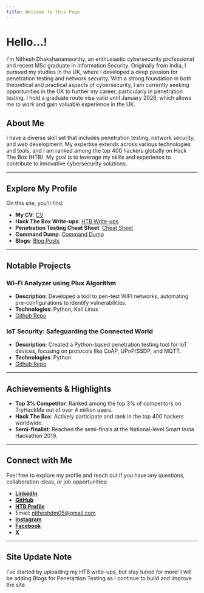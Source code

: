 ```yaml
---
title: Welcome to this Page
---
```

# Hello...! 
I'm Nithesh Dhakshanamoorthy, an enthusiastic cybersecurity professional and recent MSc graduate in Information Security. Originally from India, I pursued my studies in the UK, where I developed a deep passion for penetration testing and network security. With a strong foundation in both theoretical and practical aspects of cybersecurity, I am currently seeking opportunities in the UK to further my career, particularly in penetration testing. I hold a graduate route visa valid until January 2026, which allows me to work and gain valuable experience in the UK. 
## About Me 
I have a diverse skill set that includes penetration testing, network security, and web development. My expertise extends across various technologies and tools, and I am ranked among the top 400 hackers globally on Hack The Box (HTB). My goal is to leverage my skills and experience to contribute to innovative cybersecurity solutions.

---

## Explore My Profile

On this site, you'll find:

- **My CV**: [CV](Cv.md)
- **Hack The Box Write-ups**: [HTB Write-ups](HTB.md)
- **Penetration Testing Cheat Sheet**: [Cheat Sheet](Penetration-Testing-Cheat-Sheet.md)
- **Command Dump**: [Command Dump](Command-Dump.md)
- **Blogs**: [Blog Posts](Blogs.md)

---

## Notable Projects

### Wi-Fi Analyzer using Plux Algorithm
- **Description**: Developed a tool to pen-test WIFI networks, automating pre-configurations to identify vulnerabilities.
- **Technologies**: Python, Kali Linux
- [Github Repo](https://github.com/NitheshD05/Wifi-analyser)

### IoT Security: Safeguarding the Connected World
- **Description**: Created a Python-based penetration testing tool for IoT devices, focusing on protocols like CoAP, UPnP/SSDP, and MQTT.
- **Technologies**: Python
- [Github Repo](https://github.com/NitheshD05/IOT-Security)

---

## Achievements & Highlights

- **Top 3% Competitor**: Ranked among the top 3% of competitors on TryHackMe out of over 4 million users.
- **Hack The Box**: Actively participate and rank in the top 400 hackers worldwide.
- **Semi-finalist**: Reached the semi-finals at the National-level Smart India Hackathon 2019.

---

## Connect with Me 
Feel free to explore my profile and reach out if you have any questions, collaboration ideas, or job opportunities: 
- [**LinkedIn**](https://www.linkedin.com/in/nithesh-dhakshanamoorthy-2541111b3) 
- [**GitHub**](https://github.com/NitheshD05) 
- [**HTB Profile**](https://app.hackthebox.com/profile/1701603) 
- Email: nitheshdm05@gmail.com
- [**Instagram**](https://www.instagram.com/nithesh_dm/) 
- [**Facebook**](https://www.facebook.com/nithesh.d.1?mibextid=ZbWKwL) 
- [**X**](https://x.com/05Nithesh)
---
## Site Update Note
I've started by uploading my HTB write-ups, but stay tuned for more! I will be adding Blogs for Penetartion Testing as I continue to build and improve the site.